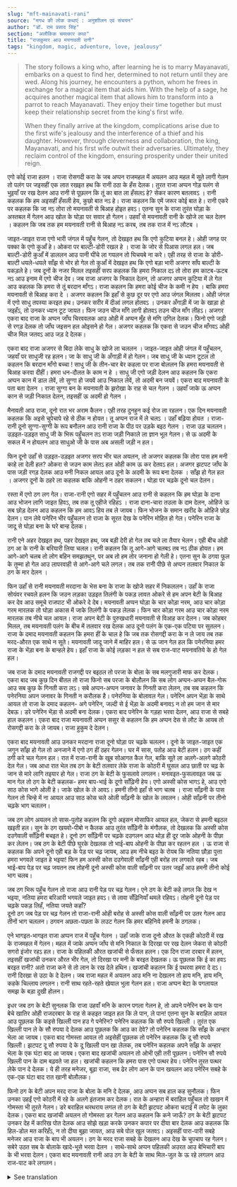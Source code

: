 ```yaml
---
slug: "mft-mainavati-rani"
source: "मगध की लोक कथाएं : अनुशाीलन एवं संचयन"
author: "डॉ. राम प्रसाद सिंह"
section: "अलौकिक चमत्‍कार कथा"
title: "राजकुमार आउ मयनावती रानी"
tags: "kingdom, magic, adventure, love, jealousy"
---
```

<blockquote>
The story follows a king who, after learning he is to marry Mayanavati, embarks on a quest to find her, determined to not return until they are wed. Along his journey, he encounters a python, whom he frees in exchange for a magical item that aids him. With the help of a sage, he acquires another magical item that allows him to transform into a parrot to reach Mayanavati. They enjoy their time together but must keep their relationship secret from the king's first wife.

When they finally arrive at the kingdom, complications arise due to the first wife's jealousy and the interference of a thief and his daughter. However, through cleverness and collaboration, the king, Mayanavati, and his first wife outwit their adversaries. Ultimately, they reclaim control of the kingdom, ensuring prosperity under their united reign.
</blockquote>

एगो कोई राजा हलन । राजा रोसगदी करा के जब अप्पन राजमहल में अयलन आउ महल में सूते लागी गेलन तो पलंग पर जइसहीं एक लात रखइत हथ कि रानी ठठा के हँस देलक। तुरत राजा अप्पन गोड़ पलंग से भुइयाँ पर रख देलन आउ रानी से पूछलन कि तूं का बात ला हँसलऽ हे?  सेकर कारण बतलावऽ । रानी कहलक कि हम अइसहीं हँसली हेय, कुछो बात नऽ हे। राजा कहलन कि एमें जरूर कोई बात हे। रानी एकरे पर कहलक कि जा नऽ तोरा तो मयनावती से बिआह होइत हवऽ। एतना सुन के राजा तुरंत घोड़ा के अस्तबल में गेलन आउ खोल के घोड़ा पर सवार हो गेलन। उहवाँ से मयनावती रानी के खोजे ला चल देलन । कहलन कि जब तक हम मयनावती रानी से बिआह नऽ करब, तब तक राज में नऽ लौटब । 

जाइत-जाइत राजा एगो भारी जंगल में पहुँच गेलन, तो देखइत हथ कि एगो कुटिया बनल हे। ओही जगह पर पक्का के एगो कुआँ हे। ओकरा पर बाल्टी-डोरी रखल हे । राजा के जोर से पिआस लगल हल। जब बाल्टी-डोरी कुआँ में डाललन आउ पानी घींचे ला गयलन तो घिचयबे ना करे। एही तरह से राजा के डोरी-बाल्टी धयले-धयले साँझ से भोर हो गेल तो कुआँ में देखइत हथ कि एगो बड़ा भारी अजगर साँप बाल्टी के पकड़ले हे। जब दूनों के नजर मिलल तइसहीं सरप कहलक कि हमरा निकाल दऽ तो तोरा हम काटब-ऊटब नऽ आउ इनाम में एगो चीज देव। जब राजा अजगर के निकाल देलन, तो अजगर अप्पन कुटिया में ले गेल आउ कहलक कि हमरा से तूं बरदान माँगऽ। राजा कहलन कि हमरा कोई चीज के कमी न हेय । बाकि हमरा मयनावती से बिआह करा दे । अजगर कहलन कि इहाँ से कुछ दूर पर एगो आउ जंगल मिलतव। ओही जंगल में एगो साधु तपस्या करइत हथ। उनकर सरीर में दीआं लगल होतवऽ । उनकर अँगाड़ी में जा के खाड़ा हो जइहँऽ, तो उनकर ध्यान टूट जायत। फिन जउन चीज माँगे लागी होतवऽ तउन चीज माँग लीहऽ। अजगर एकरा बाद राजा के अप्पन जाँघ चिरववलक आउ ओही में अप्पन मुँह से मणि उगिल देलक। फिनो एगो जड़ी से रगड़ देलक तो जाँघ जइसन हल ओइसने हो गेल। अजगर कहलक कि एकरा से जउन चीज माँगवऽ ओही चीज मिल जतवऽ आउ जड़ दे देलक। 

एकरा बाद राजा अजगर से बिदा लेके साधु के खोजे ला चललन । जाइत-जाइत ओही जंगल में पहुँचलन, जहवाँ पर साधुजी रह हलन। जा के साधु जी के अँगाड़ी में हो गेलन। जब साधु जी के ध्यान टूटल तो कहलन कि बरदान माँगो बच्चा ! साधु जी के तीन-चार बेर कहला पर राजा बोललन कि हमरा मयनावती से बिआह करवा दीहीं। हमरा धन-दौलत के काम न हे । साधु जी एगो जड़ी देलन आउ कहलन कि एकरा अप्पन कान में डाल लेवें, तो सुग्गा हो जयवें आउ निकाल लेवें, तो अदमी बन जयवें। एकरा बाद मयनावती के पता बता देलन । राजा सुग्गा बन के मयनावती के झरोखा के राह से चल गेलन । उहवाँ जाके ऊ अप्पन कान से जड़ी निकाल देलन, तइसहीं ऊ अदमी हो गेलन । 

मैनावती आउ राजा, दूनो रात भर अराम कैलन। एही तरह दुनहुन कई रोज ला रहलन। एक दिन मयनावती कहलक कि अइसे चुपेचापे रहे से ठीक न होयत। तू अप्पन राज में ले चलऽ । उहाँ बढ़िया होयत । राजा-रानी दूनो सुग्गा-सुग्गी के रूप बनौलन आउ रानी राजा के पीठ पर उड़के बइठ गेलन । राजा उड़ चललन। उड़इत-उड़इत साधु जी के भिरू पहुँचलन तऽ राजा जड़ी निकाले ला ज्ञान भूल गेलन। से ऊ अदमी के सकल में न होयलन आउ साधुओ जी के पास अब असली जड़ी न हल।

फिन दूनो उहाँ से उड़इत-उड़इत अजगर सरप भीर चल अयलन, तो अजगर कहलक कि तोरा पास हम मनी काहे ला देली हल? ओकरा से जउन काम लेतऽ हल ओही काम ऊ कर देतवऽ हल। अजगर झटपट जाँघ के पास जड़ी रगड़ देलक आउ मनी निकल आयल आउ दूनो के अदमी के रूप बना देलक । साँझ हो गेल हल । अजगर दूनों के ठहरे ला कहलक बाकि ओहनी न ठहर सकलन। घोड़ा पर चढ़के दूनो चल देलन। 

रस्ता में एगो ठग लग गेल। राजा-रानी एगो सहर में पहुँचलन आउ रानी से कहलन कि हम घोड़ा के दाना आउ भोजन लागि जाइत हिवऽ, तब तक तू एहीजे रहिहऽ । राजा दाना-चारा तउला के दाम देलन, ओहिजे ऊ सब छोड़ देलन आउ कहलन कि हम आवऽ हिय तब ले जायब। फिन भोजन के समान खरीद के ओहिजे छोड़ देलन। पान लेवे पनेरिन भीर पहुँचलन तो राजा के सूरत देख के पनेरिन मोहित हो गेल। पनेरिन राजा के जादू से घोड़ा बना के घरे बान्ह देलक। 

रानी एने अहर देखइत हथ, पहर देखइत हथ, जब बड़ी देरी हो गेल तब चले ला तैयार भेलन। एही बीच ओही ठग आ के रानी के बरियारी लिया चलल। रानी कहलन कि तू आगे-आगे चलबऽ तब नऽ ठीक होयत। हम आगे-आगे चलब तो लोग बहिन समझतथुन, पर अब तो हम तोर जनाना हो गेली हे। एतना सुन के ठगवा फूल के तुम्मा हो गेल आउ लापरवाही से आगे-आगे चले लगल। तब तक रानी पीछे से अप्पन तलवार निकाल के ठग के मार देलन । 

फिन उहाँ से रानी मयनावती मरदाना के भेस बना के राजा के खोजे सहर में निकललन। उहाँ के राजा सोयंवर रचवले हलन कि जउन लड़का उड़इत तिलंगी के पकड़ लावत ओकरे से हम अपन बेटी के बिआह कर देव आउ समूचे राजपाट भी ओकरे दे देब। मयनावती अप्पन घोड़ा के चार कोड़ा नरम, आउ चार कोड़ा गरम मारलक तो घोड़ा अकास में जाके तिलंगी के पकड़ लेलक। फिन चार कोड़ा गरम आउ चार कोड़ा नरम मारलक तब नीचे चल आयल। राजा अपन बेटी के पुरुखधारी मयनावती से विआह कर देलन। जब कोहबर मिलल, तब मयनावती पलंग के बीच में तलवार रख देलक आउ दूनो पलंग के एक-एक पटिया पर सुतलन। राजा के दमाद मयनावती कहलन कि हमरा हीं के चाल हे कि जब तक रोसगद्दी करा के न ले जाय तब तक मरद-औरत एक साथे न सूते। मयनावती जादू जाने में माहिर हल। से ऊ जान गेल हल कि पनेरनिया हमर राजा के भेंड़ा बना के बान्हले हेय। इहाँ राजा के कोई लड़का न हल से सब राज-पाट मयनावतिये के हो गेल हल।

जब राजा के दमाद मयनावती राजगद्दी पर बइठल तो परजा के बोला के सब मलगुजारी माफ कर देलक। एकरा बाद जब कुछ दिन बीतल तो राजा फिनो सब परजा के बोलौलन कि सब लोग अप्पन-अप्पन बैल-गोरू आउ सब कुछ के गिनती करा लऽ। सबे अप्पन-अप्पन जनावर के गिनती करा लेलन, तब सब कहलन कि पनेरनिया अपन जनावर के गिनती न करौलक है। पनेरनिया के बोलावल गेल। पनेरिन अपन भेंड़ा के साथे आयल तो राजा के दमाद कहलन- अगे पनेरिन, जल्दी से ई भेंड़ा के अदमी बनावऽ न तो हम जान से मार देबऊ। डरे पनेरिन भेंड़ा से अदमी बना देलक। एकरा बाद पनेरिन के गड़हा भरवा देलन, आउ राजा से सबहे हाल कहलन। एकरा बाद राजा मयनावती अप्पन ससुर से कहलन कि हम अप्पन देस से लौट के आयब तो रोसगद्दी करा के ले जायब। राजा हुकुम दे देलन।
 
एकरा बाद मयनावती आउ उनकर मरदाना राजा दूनो घोड़ा पर चढ़के चललन। दूनो के जाइत-जाइत एक जगुन साँझ हो गेल तो अनजाने में एगो ठग हीं ठहर गेलन। घर में सास, पतोह आउ बेटी हलन। ठग कहीं ठगी करे चल गेलन हल। रात में राजा-रानी के खूब सोआगत कैल गेल, बाकि सूते ला अलगे-अलगे कोठरी देल गेल। जब आधा रात भेल तब ठग के बेटी तलवार लेके राजा के कोठरी में घुसल आउ छाती पर चढ़ के जान से मारे लागि तइयार हो गेल। राजा ठग के बेटी के फुसलावे लगलन। मनावइत-फुसलावइत जब ऊ मान गेल तो ठग के बेटी कहलक- हमर बाप-भाई के दूगो साँढ़िनी हेय। एगो अस्सी कोस भागऽ हे, आउ एगो साठ कोस भागे ओली हे। जाके खोल के ले आवऽ। हमनी तीनो इहाँ से भाग चलब । राजा साँढ़नी के पास गेलन तो चिन्हे में ना आयल आउ साठ कोस चले ओली साँढ़नी के खोल के लवलन। ओही साँढ़नी पर तीनो चढ़के भाग चललन। 

जब ठग लोग अयलन तो सास-पुतोह कहलन कि दूगो अइसन मोसाफिर आयल हल, जेकरा से हमनी बइठल खइती हल। सुन के ठग खयवो-पीबो न कैलक आउ तुरंत साँढ़िनी के मंगौलक, तो देखलक कि अस्सी कोस दउगेवाली साँढ़िनी बचइत हे। दूनो ठग साँढ़िनी पर चढ़के दउगलन आउ थोड़ ही दूर जाके ओहनी के पीछा कर लेलन। जब ठग के बेटी पीछे घुरके देखलक तो भाई-बाप ओहनी के पीछा कर रहलन हल । ऊ राजा से कहलक कि अपने दूनो एही बड़ के पेड़ पर चढ़ जायब, आउ हम नीचे बइठ के रोयब कि नतिया छौड़ा पुत्ता हमरा भगवले जाइत हे भइया! फिन हम अस्सी कोस दउगेवाली साँढनी एही बरोह तर लगवले रहब। जब भाई-बाप पेड़ पर चढ़ जयतन तब तोहनी दूनो अस्सी कोस वाली साँढ़नी पर उतर जइहँ आउ हमनी तीनो कोई भाग चलब।
 
जब ठग भिरू पहुँच गेलन तो राजा आउ रानी पेड़ पर चढ़ गेलन। एने ठग के बेटी कहे लगल कि देख न भइया, नतिया हमरा बरिआरी भगवले जाइत हवऽ। से लावा सँढ़िनियाँ थमले रहिवऽ। तोहनी दूनो पेड़ पर चढ़के पकड़ लिहँ, नतिया जयते कहाँ?  
दूनो ठग जब पेड़ पर चढ़ गेलन तो राजा-रानी ओही बरोह से अस्सी कोस वाली साँढ़नी पर उतर गेलन आउ तीनों भाग चललन। ठगवन अछता-पछता के लउट गेलन कि हमर बहिनिये हमनी के ठगलक। 

एने भागइत-भागइत राजा अप्पन राज में पहुँच गेलन । उहाँ जाके राजा दूनो औरत के एकही कोठरी में रख के राजमहल में गेलन। महल में जाके अप्पन जाँघ से मनि निकाल के दिरखा पर रख देलन जेकरा से कोठरी सगरो इंजोर रहऽ हल। राजा के पहिलकी औरत खजांची से फँसल हलन। एक दिन राजा दरबार में हलन, तइसहीं खजांची उनकर औरत भीर गेल, तो दिरखा पर मनी के बरइत देखलक। ऊ पूछलक कि ई का हवऽ बरइत रानी?  अतो राजा कने से तो लान के रख देले हथिन। खजांची कहलन कि ई पथरवा हमरा दे दऽ। रानी दिरखा से उठा के दे देलन। जब राजा महल में अयलन आउ मनि ना देखलन तो हाय मनि, हाय मनि, कहके चिल्लाय लगलन। रानी साथ रहते-रहते खेयाल भुला गेलन हल। राजा अप्पन बेटा के पगलायल समझ के बड़ा दुखी होलन। 

इधर जब ठग के बेटी सुनलक कि राजा उहवाँ मनि के कारन पगला गेलन हे, तो अपने पनेरिन बन के पान बेचे खातिर ओही राजदरबार के राह से कहइत जाइत हल कि ले पान, ले पान! एतना सुन के बराहिल आयल आउ पूछलक कि कइसे खिल्ली पान हउ गे पनेरिन? पनेरिन कहलक कि सौ रुपये खिल्ली । तुरंत एक खिल्ली पान ले के सौ रुपया दे देलक आउ पूछलक कि आउ का देवे? तो पनेरिन कहलक कि साँझ के अन्हार भेला आ जायब। एकरा बाद गोमस्ता आयल तो अइसेहीं पूछलक तो पनेरिन कहलक कि दू सौ रुपये खिल्ली। झटपट दू सौ रुपया दे के दू खिल्ली पान खा लेलक, तब पनेरिन कहलक अपने साँझ के अन्हार भेला के एक घंटा बाद आ जायब। एकरा बाद खजांची अयलन तो ओभी एही तरी पूछलन। पनेरिन सौ रुपये खिल्ली पान के दाम बढ़वते जा हल। खजांची कहलन कि हमरा पास एगो पत्थर हेय। पनेरिन तुरत पत्थर लेके पान दे देलक। ये ही तरह मनेजर, बूढ़ा राजा, सब ढेर लोग आन के पान खयलन आउ पनेरिन सबहे के एक-एक घंटा बाद रात खानी बोलौलक। 

फिनो ठग के बेटी अपन मरद राजा के बोला के मनि दे देलक, आउ अप्पन सब हाल कह सुनौलक। फिन उनका उहईं एगो कोठरी में रहे के अलगे इंतजाम कर देलक। रात के अन्हारा में बराहिल पहुँचल तो खखन में गोमस्ता भी तुरते गेलन। डरे बराहिल थरथराय लगल तो ठग के बेटी झटपट ओकरा चटाई में लपेट के लुका देलक। एकरा बाद खजांची अयलन तो गोमस्ता डर गेलन आउ कहलन कि कने जाऊँ? ठग के बेटी झटपट उनकर देह में कारिख पोत देलक आउ सोझे खड़ा करके उनकर कपार पर दीया बार देलक आउ कहलक कि हिल-डोल मत करिहँऽ, न तो दीया बुझा जायत, आउ सबे पोल खुल जतवऽ। अइसहीं पारा-पारी सबहे मनेजर आउ राजा के बाप भी अयलन। ठग के मरद राजा सबहे के देखलन आउ देख के चुपचाप रह गेलन। सबेरे उठत सब के बोलाके खादे-भूसे भरवा देलन । साथे-साथे अप्पन पहिलकी अउरत आउ बेभिचारी बाप के भी भरवा देलन। एकरा बाद मयनावती रानी आउ ठग के बेटी के साथ मिल-जुल के ऊ रहे लगलन आउ राज-पाट करे लगलन। 

<details>
<summary>See translation</summary>

Once upon a time, there was a king who, after a long day of royal duties, returned to his palace and went to bed. As he was settling down on his bed, the queen burst out laughing, which puzzled him. The king placed his foot on the ground and asked the queen why she was laughing. The queen replied that she was just laughing without any particular reason. The king insisted that there must be a reason behind her laughter. The queen then revealed that he was to marry Mayanavati. Hearing this, the king immediately went to the stables, mounted his horse, and set out to find Mayanavati, declaring that he would not return to his kingdom until he had married her.

On his journey, the king came across a dense forest and noticed a hut with a well nearby. He was very thirsty and attempted to draw water from the well. After struggling for a long time, he finally succeeded but discovered that a large python had grasped his bucket. When their eyes met, the python promised to spare him in exchange for his freedom and offered him a reward. Once the king freed the python, it took him to its hut and instructed him to ask for a boon. The king replied that he lacked nothing but wanted to marry Mayanavati. The python told him that there was a sage nearby who could help him. It gave the king a magical item that would transform his appearance depending on how it was used.

With the new knowledge, the king set off to find the sage and, upon meeting him, requested to marry Mayanavati. The sage provided him with another magical item that, when placed in his ear, would turn him into a parrot and back into a man at will. The king used this transformation to reach Mayanavati, who was waiting for him.

Mayanavati and the king spent many happy days together. However, one day she suggested that they should go to his kingdom, so he could properly introduce her as his queen. To maintain discretion, they transformed into a parrot and a female parrot and flew towards his kingdom. On their way, they came across a thief who tried to deceive them, but Mayanavati demonstrated her cleverness and defeated him.

Upon reaching the kingdom, the king secured their chambers together and placed a magical stone that would ensure the safety of their secret. However, the king's first wife learned of the situation and, concerned, began to create mischief. Meanwhile, the thief's daughter disguised herself and began selling pan (betel leaf) outside the palace. Through her tricks, she managed to create more confusion.

Eventually, she returned to her husband, the king, and revealed the truth of the situation. Together, with the king's first wife, they devised a plan to reclaim the kingdom from the meddling forces of the thief. By uniting and cleverly implementing their strategies, they finally secured their position, and the kingdom prospered once more under the rightful reign of the king and Mayanavati, who managed to outsmart their adversaries.
</details>